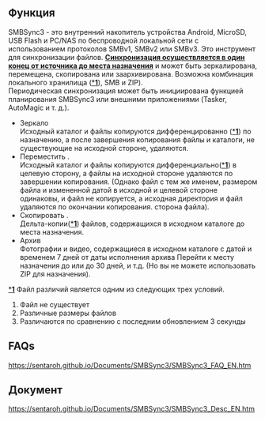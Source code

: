 ## Функция
SMBSync3 - это внутренний накопитель устройства Android, MicroSD, USB Flash и PC/NAS по беспроводной локальной сети с использованием протоколов SMBv1, SMBv2 или SMBv3. Это инструмент для синхронизации файлов. <u>**Синхронизация осуществляется в один конец от источника до места назначения**</u> и может быть зеркалирована, перемещена, скопирована или заархивирована. Возможна комбинация локального хранилища (<u>***1**</u>), SMB и ZIP).  
Периодическая синхронизация может быть инициирована функцией планирования SMBSync3 или внешними приложениями (Tasker, AutoMagic и т. д.).

- Зеркало  
  Исходный каталог и файлы копируются дифференцированно (<u>***1**</u>) по назначению, а после завершения копирования файлы и каталоги, не существующие на исходной стороне, удаляются.
- Переместить .  
  Исходный каталог и файлы копируются дифференциально(<u>***1**</u>) в целевую сторону, а файлы на исходной стороне удаляются по завершении копирования. (Однако файл с тем же именем, размером файла и измененной датой в исходной и целевой стороне одинаковы, и файл не копируется, а исходная директория и файл удаляются по окончании копирования. сторона файла).
- Скопировать .  
  Дельта-копии(<u>***1**</u>) файлов, содержащихся в исходном каталоге до места назначения.
- Архив  
  Фотографии и видео, содержащиеся в исходном каталоге с датой и временем 7 дней от даты исполнения архива Перейти к месту назначения до или до 30 дней, и т.д. (Но вы не можете использовать ZIP для назначения).

<u>***1**</u> Файл различий является одним из следующих трех условий.  

1. Файл не существует  
2. Различные размеры файлов  
3. Различаются по сравнению с последним обновлением 3 секунды

## FAQs
https://sentaroh.github.io/Documents/SMBSync3/SMBSync3_FAQ_EN.htm

## Документ
https://sentaroh.github.io/Documents/SMBSync3/SMBSync3_Desc_EN.htm